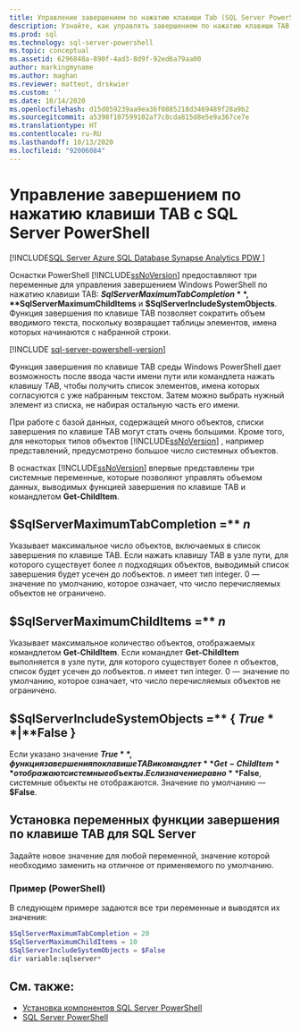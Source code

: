```yaml
---
title: Управление завершением по нажатию клавиши Tab (SQL Server PowerShell)
description: Узнайте, как управлять завершением по нажатию клавиши TAB в Windows PowerShell, правильно используя три переменные в модулях SQL Server PowerShell.
ms.prod: sql
ms.technology: sql-server-powershell
ms.topic: conceptual
ms.assetid: 6296848a-890f-4ad3-8d9f-92ed6a79aa00
author: markingmyname
ms.author: maghan
ms.reviewer: matteot, drskwier
ms.custom: ''
ms.date: 10/14/2020
ms.openlocfilehash: d15d859239aa9ea36f0885218d3469489f28a9b2
ms.sourcegitcommit: a5398f107599102af7c8cda815d8e5e9a367ce7e
ms.translationtype: HT
ms.contentlocale: ru-RU
ms.lasthandoff: 10/13/2020
ms.locfileid: "92006084"
---
```

# <a name="manage-tab-completion-with-sql-server-powershell"></a>Управление завершением по нажатию клавиши TAB с SQL Server PowerShell

[!INCLUDE[SQL Server Azure SQL Database Synapse Analytics PDW ](../includes/applies-to-version/sql-asdb-asdbmi-asa-pdw.md)]

 Оснастки PowerShell [!INCLUDE[ssNoVersion](../includes/ssnoversion-md.md)] предоставляют три переменные для управления завершением Windows PowerShell по нажатию клавиши TAB: **$SqlServerMaximumTabCompletion**, **$SqlServerMaximumChildItems** и **$SqlServerIncludeSystemObjects**. Функция завершения по клавише TAB позволяет сократить объем вводимого текста, поскольку возвращает таблицы элементов, имена которых начинаются с набранной строки.  

[!INCLUDE [sql-server-powershell-version](../includes/sql-server-powershell-version.md)]

Функция завершения по клавише TAB среды Windows PowerShell дает возможность после ввода части имени пути или командлета нажать клавишу TAB, чтобы получить список элементов, имена которых согласуются с уже набранным текстом. Затем можно выбрать нужный элемент из списка, не набирая остальную часть его имени.  

При работе с базой данных, содержащей много объектов, списки завершения по клавише TAB могут стать очень большими. Кроме того, для некоторых типов объектов [!INCLUDE[ssNoVersion](../includes/ssnoversion-md.md)] , например представлений, предусмотрено большое число системных объектов.  

В оснастках [!INCLUDE[ssNoVersion](../includes/ssnoversion-md.md)] впервые представлены три системные переменные, которые позволяют управлять объемом данных, выводимых функцией завершения по клавише TAB и командлетом **Get-ChildItem**.

## <a name="sqlservermaximumtabcompletion--n"></a>$SqlServerMaximumTabCompletion =** *n*

Указывает максимальное число объектов, включаемых в список завершения по клавише TAB. Если нажать клавишу TAB в узле пути, для которого существует более *n* подходящих объектов, выводимый список завершения будет усечен до *n*объектов. *n* имеет тип integer. 0 — значение по умолчанию, которое означает, что число перечисляемых объектов не ограничено.  

## <a name="sqlservermaximumchilditems--n"></a>$SqlServerMaximumChildItems =** *n*

Указывает максимальное количество объектов, отображаемых командлетом **Get-ChildItem**. Если командлет **Get-ChildItem** выполняется в узле пути, для которого существует более *n* объектов, список будет усечен до *n*объектов. *n* имеет тип integer. 0 — значение по умолчанию, которое означает, что число перечисляемых объектов не ограничено.  

## <a name="sqlserverincludesystemobjects---true--false-"></a>$SqlServerIncludeSystemObjects =** { **$True** | **$False** }

Если указано значение **$True**, функция завершения по клавише TAB и командлет **Get-ChildItem**отображают системные объекты. Если значение равно **$False**, системные объекты не отображаются. Значение по умолчанию — **$False**.  

## <a name="set-the-sql-server-tab-completion-variables"></a>Установка переменных функции завершения по клавише TAB для SQL Server

Задайте новое значение для любой переменной, значение которой необходимо заменить на отличное от применяемого по умолчанию.  

### <a name="example-powershell"></a>Пример (PowerShell)

В следующем примере задаются все три переменные и выводятся их значения:  

```powershell
$SqlServerMaximumTabCompletion = 20  
$SqlServerMaximumChildItems = 10  
$SqlServerIncludeSystemObjects = $False  
dir variable:sqlserver*  
```

## <a name="see-also"></a>См. также:

- [Установка компонентов SQL Server PowerShell](download-sql-server-ps-module.md)
- [SQL Server PowerShell](sql-server-powershell.md)